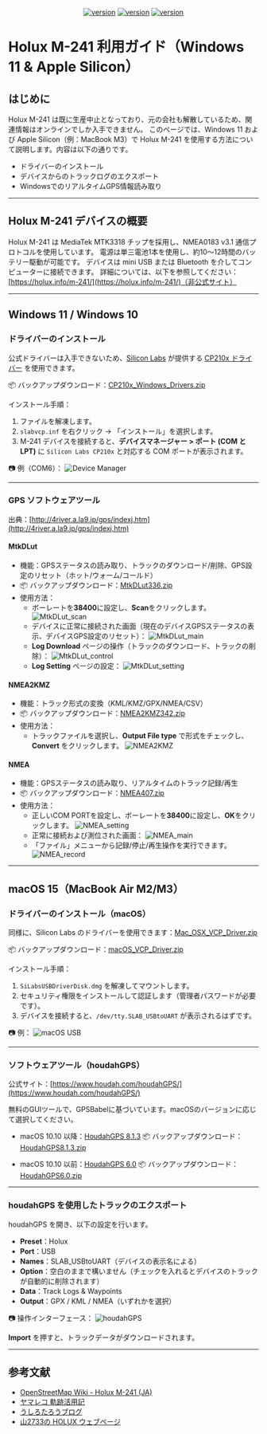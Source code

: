 <div align="center"><p><a href="./README.en.md"><img src="https://img.shields.io/badge/EN-white" alt="version"></a> <a href="./README.md"><img src="https://img.shields.io/badge/繁中-white" alt="version"></a> <a href="./README.ja.md"><img src="https://img.shields.io/badge/日本語-white" alt="version"></a> </p></div>
<!--多國語言tab寫法-->
<!--https://github.com/OpenAiTx/OpenAiTx/blob/main/README.md-->

# Holux M-241 利用ガイド（Windows 11 & Apple Silicon）

## はじめに

Holux M-241 は既に生産中止となっており、元の会社も解散しているため、関連情報はオンラインでしか入手できません。
このページでは、Windows 11 および Apple Silicon（例：MacBook M3）で Holux M-241 を使用する方法について説明します。内容は以下の通りです。

- ドライバーのインストール
- デバイスからのトラックログのエクスポート
- WindowsでのリアルタイムGPS情報読み取り

---

## Holux M-241 デバイスの概要

Holux M-241 は MediaTek MTK3318 チップを採用し、NMEA0183 v3.1 通信プロトコルを使用しています。
電源は単三電池1本を使用し、約10～12時間のバッテリー駆動が可能です。
デバイスは mini USB または Bluetooth を介してコンピューターに接続できます。
詳細については、以下を参照してください：[https://holux.info/m-241/](https://holux.info/m-241/)（非公式サイト）

---

## Windows 11 / Windows 10

### ドライバーのインストール

公式ドライバーは入手できないため、[Silicon Labs](https://www.silabs.com/developer-tools/usb-to-uart-bridge-vcp-drivers?tab=downloads) が提供する [CP210x ドライバー](https://www.silabs.com/documents/public/software/CP210x_Windows_Drivers.zip) を使用できます。

📦 バックアップダウンロード：[CP210x_Windows_Drivers.zip](./CP210x_Windows_Drivers.zip)

インストール手順：

1. ファイルを解凍します。
2. `slabvcp.inf` を右クリック → 「インストール」を選択します。
3. M-241 デバイスを接続すると、**デバイスマネージャー > ポート (COM と LPT)** に `Silicon Labs CP210x` と対応する COM ポートが表示されます。

📷 例（COM6）：
![Device Manager](./picture/device_manager.PNG)

---

### GPS ソフトウェアツール

出典：[http://4river.a.la9.jp/gps/indexj.htm](http://4river.a.la9.jp/gps/indexj.htm)

#### MtkDLut

- 機能：GPSステータスの読み取り、トラックのダウンロード/削除、GPS設定のリセット（ホット/ウォーム/コールド）
- 📦 バックアップダウンロード：[MtkDLut336.zip](./MtkDLut336.zip)
- 使用方法：
  - ボーレートを**38400**に設定し、**Scan**をクリックします。
    ![MtkDLut_scan](./picture/MtkDLut_scan.PNG)
  - デバイスに正常に接続された画面（現在のデバイスGPSステータスの表示、デバイスGPS設定のリセット）：
    ![MtkDLut_main](./picture/MtkDLut_main.PNG)
  - **Log Download** ページの操作（トラックのダウンロード、トラックの削除）：
    ![MtkDLut_control](./picture/MtkDLut_control.PNG)
  - **Log Setting** ページの設定：
    ![MtkDLut_setting](./picture/MtkDLut_setting.PNG)

#### NMEA2KMZ

- 機能：トラック形式の変換（KML/KMZ/GPX/NMEA/CSV）
- 📦 バックアップダウンロード：[NMEA2KMZ342.zip](./NMEA2KMZ342.zip)
- 使用方法：
  - トラックファイルを選択し、**Output File type** で形式をチェックし、**Convert** をクリックします。
    ![NMEA2KMZ](./picture/NMEA2KMZ.PNG)

#### NMEA

- 機能：GPSステータスの読み取り、リアルタイムのトラック記録/再生
- 📦 バックアップダウンロード：[NMEA407.zip](./NMEA407.zip)
- 使用方法：
  - 正しいCOM PORTを設定し、ボーレートを**38400**に設定し、**OK**をクリックします。
    ![NMEA_setting](./picture/NMEA_setting.PNG)
  - 正常に接続および測位された画面：
    ![NMEA_main](./picture/NMEA.PNG)
  - 「ファイル」メニューから記録/停止/再生操作を実行できます。
    ![NMEA_record](./picture/NMEA_record.PNG)

---

## macOS 15（MacBook Air M2/M3）

### ドライバーのインストール（macOS）

同様に、Silicon Labs のドライバーを使用できます：[Mac_OSX_VCP_Driver.zip](https://www.silabs.com/documents/public/software/Mac_OSX_VCP_Driver.zip)

📦 バックアップダウンロード：[macOS_VCP_Driver.zip](./macOS_VCP_Driver.zip)

インストール手順：

1. `SiLabsUSBDriverDisk.dmg` を解凍してマウントします。
2. セキュリティ権限をインストールして認証します（管理者パスワードが必要です）。
3. デバイスを接続すると、`/dev/tty.SLAB_USBtoUART` が表示されるはずです。

📷 例：
![macOS USB](./picture/m241_usb_macos.png)

---

### ソフトウェアツール（houdahGPS）

公式サイト：[https://www.houdah.com/houdahGPS/](https://www.houdah.com/houdahGPS/)

無料のGUIツールで、GPSBabelに基づいています。macOSのバージョンに応じて選択してください。

- macOS 10.10 以降：[HoudahGPS 8.1.3](https://www.houdah.com/houdahGPS/download_assets/HoudahGPS8.1.3.zip)
  📦 バックアップダウンロード：[HoudahGPS8.1.3.zip](./HoudahGPS8.1.3.zip)

- macOS 10.10 以前：[HoudahGPS 6.0](https://www.houdah.com/houdahGPS/download_assets/HoudahGPS6.0.zip)
  📦 バックアップダウンロード：[HoudahGPS6.0.zip](./HoudahGPS6.0.zip)

---

### houdahGPS を使用したトラックのエクスポート

houdahGPS を開き、以下の設定を行います。

- **Preset**：Holux
- **Port**：USB
- **Names**：SLAB_USBtoUART（デバイスの表示名による）
- **Option**：空白のままで構いません（チェックを入れるとデバイスのトラックが自動的に削除されます）
- **Data**：Track Logs & Waypoints
- **Output**：GPX / KML / NMEA（いずれかを選択）

📷 操作インターフェース：
![houdahGPS](./picture/houdahGPS_macos.png)

**Import** を押すと、トラックデータがダウンロードされます。

---

## 参考文献

- [OpenStreetMap Wiki - Holux M-241 (JA)](https://wiki.openstreetmap.org/wiki/JA:Holux_M-241)
- [ヤマレコ 軌跡活用記](https://www.yamareco.com/modules/yamanote/detail.php?nid=2428)
- [うしろたろうブログ](https://ushirotaro.hatenablog.com/entry/2021/05/23/223821)
- [山2733の HOLUX ウェブページ](https://www.katch.ne.jp/~yama2733/Holuxm/HOLUXM.htm)
